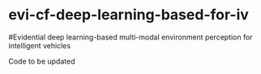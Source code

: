 # evi-cf-deep-learning-based-for-iv

#Evidential deep learning-based multi-modal environment perception for intelligent vehicles

Code to be updated

